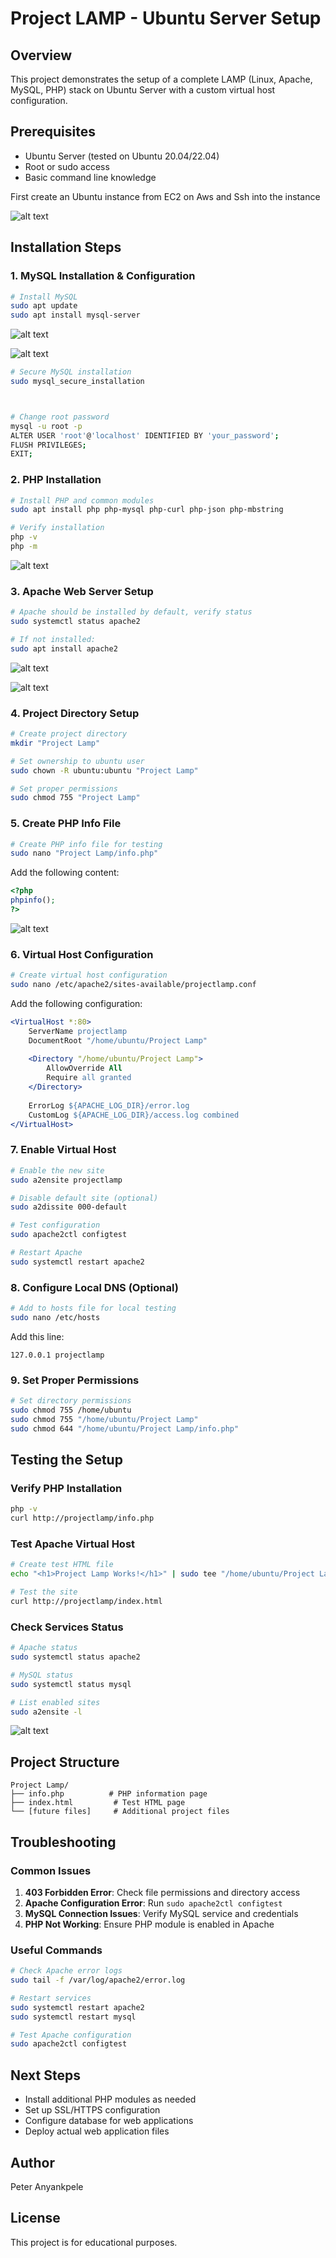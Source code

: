 # Project LAMP - Ubuntu Server Setup

## Overview
This project demonstrates the setup of a complete LAMP (Linux, Apache, MySQL, PHP) stack on Ubuntu Server with a custom virtual host configuration.

## Prerequisites
- Ubuntu Server (tested on Ubuntu 20.04/22.04)
- Root or sudo access
- Basic command line knowledge

First create an Ubuntu instance from EC2 on Aws and Ssh into the instance 

![alt text](<ubuntu instance Screenshot 2025-08-06 075136-1.png>)


## Installation Steps

### 1. MySQL Installation & Configuration
```bash
# Install MySQL
sudo apt update
sudo apt install mysql-server
```
![alt text](<mysql server installation - Screenshot 2025-08-06 084433.png>)

![alt text](<mysql status - Screenshot 2025-08-06 084759.png>)

```bash
# Secure MySQL installation
sudo mysql_secure_installation



# Change root password
mysql -u root -p
ALTER USER 'root'@'localhost' IDENTIFIED BY 'your_password';
FLUSH PRIVILEGES;
EXIT;
```

### 2. PHP Installation
```bash
# Install PHP and common modules
sudo apt install php php-mysql php-curl php-json php-mbstring

# Verify installation
php -v
php -m
```
![alt text](<php installation  - Screenshot 2025-08-06 091617.png>)


### 3. Apache Web Server Setup
```bash
# Apache should be installed by default, verify status
sudo systemctl status apache2

# If not installed:
sudo apt install apache2
```
![alt text](<apache 2 install - Screenshot 2025-08-06 081845.png>)

![alt text](<apache2 homepage - Screenshot 2025-08-06 083201.png>)

### 4. Project Directory Setup
```bash
# Create project directory
mkdir "Project Lamp"

# Set ownership to ubuntu user
sudo chown -R ubuntu:ubuntu "Project Lamp"

# Set proper permissions
sudo chmod 755 "Project Lamp"
```

### 5. Create PHP Info File
```bash
# Create PHP info file for testing
sudo nano "Project Lamp/info.php"
```

Add the following content:
```php
<?php
phpinfo();
?>
```
![alt text](<info php - Screenshot 2025-08-06 101353.png>)

### 6. Virtual Host Configuration
```bash
# Create virtual host configuration
sudo nano /etc/apache2/sites-available/projectlamp.conf
```

Add the following configuration:
```apache
<VirtualHost *:80>
    ServerName projectlamp
    DocumentRoot "/home/ubuntu/Project Lamp"
    
    <Directory "/home/ubuntu/Project Lamp">
        AllowOverride All
        Require all granted
    </Directory>
    
    ErrorLog ${APACHE_LOG_DIR}/error.log
    CustomLog ${APACHE_LOG_DIR}/access.log combined
</VirtualHost>
```

### 7. Enable Virtual Host
```bash
# Enable the new site
sudo a2ensite projectlamp

# Disable default site (optional)
sudo a2dissite 000-default

# Test configuration
sudo apache2ctl configtest

# Restart Apache
sudo systemctl restart apache2
```

### 8. Configure Local DNS (Optional)
```bash
# Add to hosts file for local testing
sudo nano /etc/hosts
```

Add this line:
```
127.0.0.1 projectlamp
```

### 9. Set Proper Permissions
```bash
# Set directory permissions
sudo chmod 755 /home/ubuntu
sudo chmod 755 "/home/ubuntu/Project Lamp"
sudo chmod 644 "/home/ubuntu/Project Lamp/info.php"
```

## Testing the Setup

### Verify PHP Installation
```bash
php -v
curl http://projectlamp/info.php
```

### Test Apache Virtual Host
```bash
# Create test HTML file
echo "<h1>Project Lamp Works!</h1>" | sudo tee "/home/ubuntu/Project Lamp/index.html"

# Test the site
curl http://projectlamp/index.html
```

### Check Services Status
```bash
# Apache status
sudo systemctl status apache2

# MySQL status
sudo systemctl status mysql

# List enabled sites
sudo a2ensite -l
```
![alt text](<php homepage - Screenshot 2025-08-06 105625.png>)


## Project Structure
```
Project Lamp/
├── info.php          # PHP information page
├── index.html         # Test HTML page
└── [future files]     # Additional project files
```

## Troubleshooting

### Common Issues
1. **403 Forbidden Error**: Check file permissions and directory access
2. **Apache Configuration Error**: Run `sudo apache2ctl configtest`
3. **MySQL Connection Issues**: Verify MySQL service and credentials
4. **PHP Not Working**: Ensure PHP module is enabled in Apache

### Useful Commands
```bash
# Check Apache error logs
sudo tail -f /var/log/apache2/error.log

# Restart services
sudo systemctl restart apache2
sudo systemctl restart mysql

# Test Apache configuration
sudo apache2ctl configtest
```

## Next Steps
- Install additional PHP modules as needed
- Set up SSL/HTTPS configuration
- Configure database for web applications
- Deploy actual web application files

## Author
Peter Anyankpele

## License
This project is for educational purposes.